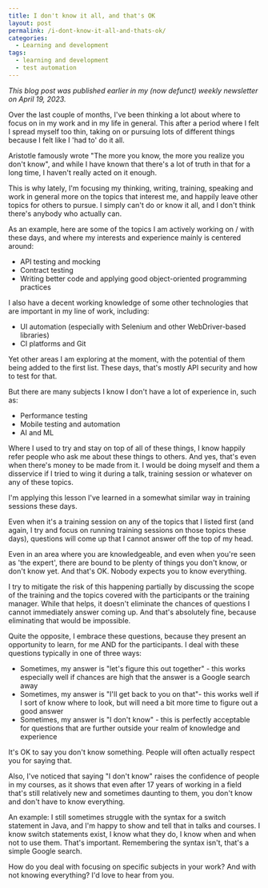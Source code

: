 ```yaml
---
title: I don't know it all, and that's OK
layout: post
permalink: /i-dont-know-it-all-and-thats-ok/
categories:
  - Learning and development
tags:
  - learning and development
  - test automation
---
```

_This blog post was published earlier in my (now defunct) weekly newsletter on April 19, 2023._

Over the last couple of months, I've been thinking a lot about where to focus on in my work and in my life in general. This after a period where I felt I spread myself too thin, taking on or pursuing lots of different things because I felt like I 'had to' do it all.

Aristotle famously wrote "The more you know, the more you realize you don't know", and while I have known that there's a lot of truth in that for a long time, I haven't really acted on it enough.

This is why lately, I'm focusing my thinking, writing, training, speaking and work in general more on the topics that interest me, and happily leave other topics for others to pursue. I simply can't do or know it all, and I don't think there's anybody who actually can.

As an example, here are some of the topics I am actively working on / with these days, and where my interests and experience mainly is centered around:

* API testing and mocking
* Contract testing
* Writing better code and applying good object-oriented programming practices

I also have a decent working knowledge of some other technologies that are important in my line of work, including:

* UI automation (especially with Selenium and other WebDriver-based libraries)
* CI platforms and Git

Yet other areas I am exploring at the moment, with the potential of them being added to the first list. These days, that's mostly API security and how to test for that.

But there are many subjects I know I don't have a lot of experience in, such as:

* Performance testing
* Mobile testing and automation
* AI and ML

Where I used to try and stay on top of all of these things, I know happily refer people who ask me about these things to others. And yes, that's even when there's money to be made from it. I would be doing myself and them a disservice if I tried to wing it during a talk, training session or whatever on any of these topics.

I'm applying this lesson I've learned in a somewhat similar way in training sessions these days.

Even when it's a training session on any of the topics that I listed first (and again, I try and focus on running training sessions on those topics these days), questions will come up that I cannot answer off the top of my head.

Even in an area where you are knowledgeable, and even when you're seen as 'the expert', there are bound to be plenty of things you don't know, or don't know yet. And that's OK. Nobody expects you to know everything.

I try to mitigate the risk of this happening partially by discussing the scope of the training and the topics covered with the participants or the training manager. While that helps, it doesn't eliminate the chances of questions I cannot immediately answer coming up. And that's absolutely fine, because eliminating that would be impossible.

Quite the opposite, I embrace these questions, because they present an opportunity to learn, for me AND for the participants. I deal with these questions typically in one of three ways:

* Sometimes, my answer is "let's figure this out together" - this works especially well if chances are high that the answer is a Google search away
* Sometimes, my answer is "I'll get back to you on that"- this works well if I sort of know where to look, but will need a bit more time to figure out a good answer
* Sometimes, my answer is "I don't know" - this is perfectly acceptable for questions that are further outside your realm of knowledge and experience

It's OK to say you don't know something. People will often actually respect you for saying that.

Also, I've noticed that saying "I don't know" raises the confidence of people in my courses, as it shows that even after 17 years of working in a field that's still relatively new and sometimes daunting to them, you don't know and don't have to know everything.

An example: I still sometimes struggle with the syntax for a switch statement in Java, and I'm happy to show and tell that in talks and courses. I know switch statements exist, I know what they do, I know when and when not to use them. That's important. Remembering the syntax isn't, that's a simple Google search.

How do you deal with focusing on specific subjects in your work? And with not knowing everything? I'd love to hear from you.